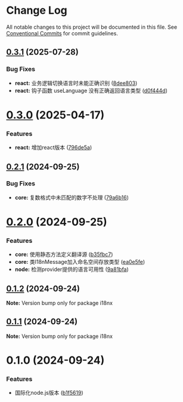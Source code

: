 # Change Log

All notable changes to this project will be documented in this file.
See [Conventional Commits](https://conventionalcommits.org) for commit guidelines.

## [0.3.1](https://github.com/geekact/i18nx/compare/v0.3.0...v0.3.1) (2025-07-28)


### Bug Fixes

* **react:** 业务逻辑切换语言时未能正确识别 ([8dee803](https://github.com/geekact/i18nx/commit/8dee80359e00455fce8afa459ca88701d02326b0))
* **react:** 钩子函数 useLanguage 没有正确返回语言类型 ([d0f444d](https://github.com/geekact/i18nx/commit/d0f444de61ff009966153b3206c336c39934ab59))





# [0.3.0](https://github.com/geekact/i18nx/compare/v0.2.1...v0.3.0) (2025-04-17)


### Features

* **react:** 增加react版本 ([796de5a](https://github.com/geekact/i18nx/commit/796de5a7c4fed10d9810ce583ddbbdc960b23d28))





## [0.2.1](https://github.com/geekact/i18nx/compare/v0.2.0...v0.2.1) (2024-09-25)


### Bug Fixes

* **core:** 复数格式中未匹配的数字不处理 ([79a6b16](https://github.com/geekact/i18nx/commit/79a6b16e37e3fc63cc67aa35ca7e03d3dfc961e6))





# [0.2.0](https://github.com/geekact/i18nx/compare/v0.1.2...v0.2.0) (2024-09-25)


### Features

* **core:** 使用静态方法定义翻译源 ([b35fbc7](https://github.com/geekact/i18nx/commit/b35fbc7f1ff7e73041b16306819533bc4b237915))
* **core:** 类I18nMessage加入命名空间存放类型 ([ea0e5fe](https://github.com/geekact/i18nx/commit/ea0e5fec3df7d12e91a56dc16af17c47839130aa))
* **node:** 检测provider提供的语言可用性 ([9a81bfa](https://github.com/geekact/i18nx/commit/9a81bfa5722e9f9444a14624ac328aaddd8fb0ce))





## [0.1.2](https://github.com/geekact/i18nx/compare/v0.1.1...v0.1.2) (2024-09-24)

**Note:** Version bump only for package i18nx





## [0.1.1](https://github.com/geekact/i18nx/compare/v0.1.0...v0.1.1) (2024-09-24)

**Note:** Version bump only for package i18nx





# 0.1.0 (2024-09-24)


### Features

* 国际化node.js版本 ([b1f5619](https://github.com/geekact/i18nx/commit/b1f5619318944ff0f82f4fc74a711c2dfe31293d))
